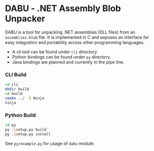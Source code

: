 # DABU - .NET Assembly Blob Unpacker
DABU is a tool for unpacking .NET assemblies (DLL files) from an `assemblies.blob` file. It is implemented in C and exposes an interface for easy integration and portability across other programming languages.

- A cli tool can be found under `cli` directory.
- Python bindings can be found under `py` directory.
- Java bindings are planned and currently in the pipe line.

### CLI Build

```sh
cd cli
mkdir build
cd build
cmake ../ -G Ninja
ninja
```

### Python Build

```sh
cd py
py .\setup.py build
py .\setup.py install
```

See `py/example.py` for usage of `dabu` module.
